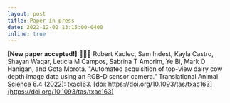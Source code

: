 ```yaml
---
layout: post
title: Paper in press
date: 2022-12-02 13:15:00-0400
inline: true
---
```


<strong>[New paper accepted!]</strong> 🐄🐄🐄
Robert Kadlec, Sam Indest, Kayla Castro, Shayan Waqar, Leticia M Campos, Sabrina T Amorim, Ye Bi, Mark D Hanigan, and Gota Morota. "Automated acquisition of top-view dairy cow depth image data using an RGB-D sensor camera." Translational Animal Science 6.4 (2022): txac163. [doi: https://doi.org/10.1093/tas/txac163](https://doi.org/10.1093/tas/txac163)